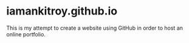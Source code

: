 # iamankitroy.github.io

This is my attempt to create a website using GitHub in order to host an online portfolio.
